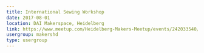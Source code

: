```yaml
---
title: International Sewing Workshop
date: 2017-08-01
location: DAI Makerspace, Heidelberg
link: https://www.meetup.com/Heidelberg-Makers-Meetup/events/242033540/
usergroup: makershd
type: usergroup
---
```

